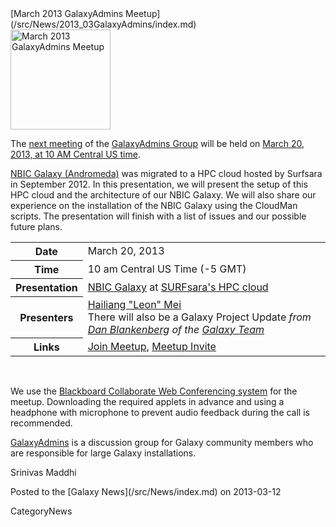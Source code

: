 <div class='newsItemHeader'>[March 2013 GalaxyAdmins Meetup](/src/News/2013_03GalaxyAdmins/index.md)</div>

<div class='right'><a href='/src/Community/GalaxyAdmins/Meetups/2013_03_20/index.md'><img src="/src/Images/Logos/GalaxyAdmins.png" alt="March 2013 GalaxyAdmins Meetup" width="160" /></a> </div>

The [next meeting](/src/Community/GalaxyAdmins/Meetups/2013_03_20/index.md) of the [GalaxyAdmins Group](/src/Community/GalaxyAdmins/index.md) will be held on [March 20, 2013, at 10 AM Central US time](/src/Community/GalaxyAdmins/Meetups/2013_03_20/index.md). 

[NBIC Galaxy (Andromeda)](http://galaxy.nbic.nl/) was migrated to a HPC cloud hosted by Surfsara in September 2012. In this presentation, we will present the setup of this HPC cloud and the architecture of our NBIC Galaxy. We will also share our experience on the installation of the NBIC Galaxy using the CloudMan scripts. The presentation will finish with a list of issues and our possible future plans.

<table>
  <tr>
    <th> Date </th>
    <td> March 20, 2013 </td>
  </tr>
  <tr>
    <th> Time </th>
    <td> 10 am Central US Time (-5 GMT) </td>
  </tr>
  <tr>
    <th> Presentation </th>
    <td> </em><a href='http://galaxy.nbic.nl/'>NBIC Galaxy</a> at <a href='https://www.surfsara.nl/'>SURFsara's HPC cloud</a><em>  </td>
  </tr>
  <tr>
    <th> Presenters </th>
    <td> <a href="mailto:hailiang DOT mei AT nbic DOT nl">Hailiang "Leon" Mei</a><br />There will also be a </em>Galaxy Project Update<em> from <a href='/src/Dan/index.md'>Dan Blankenberg</a> of the <a href='/src/GalaxyTeam/index.md'>Galaxy Team</a> </td>
  </tr>
  <tr>
    <th> Links </th>
    <td> </em><a href='https://globalcampus.uiowa.edu:443/join_meeting.html?meetingId=1262344508128'>Join Meetup</a>, <a href='https://globalcampus.uiowa.edu:443/build_calendar.event?meetingId=1262344508128'>Meetup Invite</a><em> </td>
  </tr>
</table>


<br />

We use the [Blackboard Collaborate Web Conferencing system](/src/Community/GalaxyAdmins/Meetups/WebinarTech/index.md) for the meetup. Downloading the required applets in advance and using a headphone with microphone to prevent audio feedback during the call is recommended.

[GalaxyAdmins](/src/Community/GalaxyAdmins/index.md) is a discussion group for Galaxy community members who are responsible for large Galaxy installations. 

Srinivas Maddhi

<div class='newsItemFooter'>Posted to the [Galaxy News](/src/News/index.md) on 2013-03-12</div>

CategoryNews
